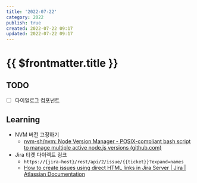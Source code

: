 ```yaml
---
title: '2022-07-22'
category: 2022
publish: true
created: 2022-07-22 09:17
updated: 2022-07-22 09:17
---
```


# {{ $frontmatter.title }}

## TODO

- [ ] 다이얼로그 컴포넌트

## Learning

- NVM 버전 고정하기
  - [nvm-sh/nvm: Node Version Manager - POSIX-compliant bash script to manage multiple active node.js versions (github.com)](https://github.com/nvm-sh/nvm#nvmrc)
- Jira 티켓 다이렉트 링크
  - `https://{jira-host}/rest/api/2/issue/{{ticket}}?expand=names`
  - [How to create issues using direct HTML links in Jira Server | Jira | Atlassian Documentation](https://confluence.atlassian.com/jirakb/how-to-create-issues-using-direct-html-links-in-jira-server-159474.html)
